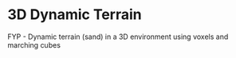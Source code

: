 # 3D Dynamic Terrain
 FYP - Dynamic terrain (sand) in a 3D environment using voxels and marching cubes
